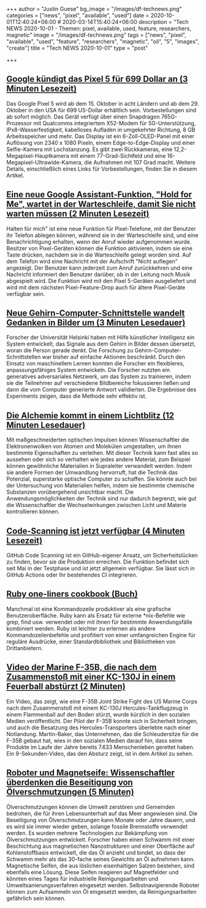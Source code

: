 +++
author = "Justin Guese"
bg_image = "/images/df-technews.png"
categories = ["news", "pixel", "available", "used"]
date = 2020-10-01T12:40:24+06:00 # 2020-03-14T15:40:24+06:00
description = "Tech NEWS 2020-10-01 - Themen: pixel, available, used, feature, researchers, magnetic"
image = "/images/df-technews.png"
tags = ["news", "pixel", "available", "used", "feature", "researchers", "magnetic", "oil", "5", "images", "create"]
title = "Tech NEWS 2020-10-01"
type = "post"

+++

## [Google kündigt das Pixel 5 für 699 Dollar an (3 Minuten Lesezeit)](https://www.theverge.com/2020/9/30/21456181/google-pixel-5-features-price-release-date-announcement/1/01000174e3a16518-46dccc16-d34b-4032-b20f-38fec2547d33-000000/DuccGn2rbpbawIF5IQ5h178JqhwfpwG32_1Hi5Bz2RA=161)

 Das Google Pixel 5 wird ab dem 15. Oktober in acht Ländern und ab dem 29. Oktober in den USA für 699 US-Dollar erhältlich sein. Vorbestellungen sind ab sofort möglich. Das Gerät verfügt über einen Snapdragon 765G-Prozessor mit Qualcomms integriertem X52-Modem für 5G-Unterstützung, IPx8-Wasserfestigkeit, kabelloses Aufladen in umgekehrter Richtung, 8 GB Arbeitsspeicher und mehr. Das Display ist ein 6-Zoll-OLED-Panel mit einer Auflösung von 2340 x 1080 Pixeln, einem Edge-to-Edge-Display und einer Selfie-Kamera mit Lochstanzung. Es gibt zwei Rückkameras, eine 12,2-Megapixel-Hauptkamera mit einem 77-Grad-Sichtfeld und eine 16-Megapixel-Ultrawide-Kamera, die Aufnahmen mit 107 Grad macht. Weitere Details, einschließlich eines Links für Vorbestellungen, finden Sie in diesem Artikel.

## [Eine neue Google Assistant-Funktion, "Hold for Me", wartet in der Warteschleife, damit Sie nicht warten müssen (2 Minuten Lesezeit)](https://techcrunch.com/2020/09/30/a-new-google-assistant-feature-hold-for-me-waits-on-hold-so-you-dont-have-to//1/01000174e3a16518-46dccc16-d34b-4032-b20f-38fec2547d33-000000/aaFIxL13Y7-v71S44THcNkpNuXZavzXx51xNrC8ZF9o=161)

 Halten für mich" ist eine neue Funktion für Pixel-Telefone, mit der Benutzer ihr Telefon ablegen können, während sie in der Warteschleife sind, und eine Benachrichtigung erhalten, wenn der Anruf wieder aufgenommen wurde. Besitzer von Pixel-Geräten können die Funktion aktivieren, indem sie eine Taste drücken, nachdem sie in die Warteschleife gelegt worden sind. Auf dem Telefon wird eine Nachricht mit der Aufschrift "Nicht auflegen" angezeigt. Der Benutzer kann jederzeit zum Anruf zurückkehren und eine Nachricht informiert den Benutzer darüber, ob in der Leitung noch Musik abgespielt wird. Die Funktion wird mit den Pixel 5-Geräten ausgeliefert und wird mit dem nächsten Pixel-Feature-Drop auch für ältere Pixel-Geräte verfügbar sein.

## [Neue Gehirn-Computer-Schnittstelle wandelt Gedanken in Bilder um (3 Minuten Lesedauer)](https://www.psychologytoday.com/us/blog/the-future-brain/202009/new-brain-computer-interface-transforms-thoughts-images/1/01000174e3a16518-46dccc16-d34b-4032-b20f-38fec2547d33-000000/ds-_NjZup8ljrj767vzoy_NrvumFGRfyblqcGFwyTTM=161)

 Forscher der Universität Helsinki haben mit Hilfe künstlicher Intelligenz ein System entwickelt, das Signale aus dem Gehirn in Bilder dessen übersetzt, woran die Person gerade denkt. Die Forschung zu Gehirn-Computer-Schnittstellen war bisher auf einfache Aktionen beschränkt. Durch den Einsatz von maschinellem Lernen konnten die Forscher ein flexibleres, anpassungsfähiges System entwickeln. Die Forscher nutzten ein generatives adversariales Netzwerk, um das System zu trainieren, indem sie die Teilnehmer auf verschiedene Bildbereiche fokussieren ließen und dann die vom Computer generierte Antwort validierten. Die Ergebnisse des Experiments zeigen, dass die Methode sehr effektiv ist.

## [Die Alchemie kommt in einem Lichtblitz (12 Minuten Lesedauer)](https://www.quantamagazine.org/alchemy-arrives-in-a-burst-of-laser-light-20200930//1/01000174e3a16518-46dccc16-d34b-4032-b20f-38fec2547d33-000000/B1D_0D9__kXaIVF2cuONAGa_BQjDRlH1-BvP9JwnS_A=161)

 Mit maßgeschneiderten optischen Impulsen können Wissenschaftler die Elektronenwolken von Atomen und Molekülen umgestalten, um ihnen bestimmte Eigenschaften zu verleihen. Mit dieser Technik kann fast alles so aussehen oder sich so verhalten wie jedes andere Material, zum Beispiel können gewöhnliche Materialien in Supraleiter verwandelt werden. Indem sie andere Formen der Umwandlung hervorruft, hat die Technik das Potenzial, superstarke optische Computer zu schaffen. Sie könnte auch bei der Untersuchung von Materialien helfen, indem sie bestimmte chemische Substanzen vorübergehend unsichtbar macht. Die Anwendungsmöglichkeiten der Technik sind nur dadurch begrenzt, wie gut die Wissenschaftler die Wechselwirkungen zwischen Licht und Materie kontrollieren können.

## [Code-Scanning ist jetzt verfügbar (4 Minuten Lesezeit)](https://github.blog/2020-09-30-code-scanning-is-now-available//1/01000174e3a16518-46dccc16-d34b-4032-b20f-38fec2547d33-000000/KDhY8HlZqCOJnCoQXgUiRgqQWlmNKFyUFh4AEV-BSxQ=161)

 GitHub Code Scanning ist ein GitHub-eigener Ansatz, um Sicherheitslücken zu finden, bevor sie die Produktion erreichen. Die Funktion befindet sich seit Mai in der Testphase und ist jetzt allgemein verfügbar. Sie lässt sich in GitHub Actions oder Ihr bestehendes CI integrieren.

## [Ruby one-liners cookbook (Buch)](https://learnbyexample.github.io/learn_ruby_oneliners/one-liner-introduction.html/1/01000174e3a16518-46dccc16-d34b-4032-b20f-38fec2547d33-000000/hWvmWW1hieXG59DfqCT4LcrbwCs2Cat1DG-8Blrq0ds=161)

 Manchmal ist eine Kommandozeile produktiver als eine grafische Benutzeroberfläche. Ruby kann als Ersatz für externe *nix-Befehle wie grep, find usw. verwendet oder mit ihnen für bestimmte Anwendungsfälle kombiniert werden. Ruby ist leichter zu erlernen als andere Kommandozeilenbefehle und profitiert von einer umfangreichen Engine für reguläre Ausdrücke, einer Standardbibliothek und Bibliotheken von Drittanbietern.

## [Video der Marine F-35B, die nach dem Zusammenstoß mit einer KC-130J in einem Feuerball abstürzt (2 Minuten)](https://www.thedrive.com/the-war-zone/36826/video-emerges-of-marine-f-35b-crashing-in-a-ball-of-fire-after-colliding-with-a-kc-130j/1/01000174e3a16518-46dccc16-d34b-4032-b20f-38fec2547d33-000000/7Ee_VUt5D_iDdriPCdvSYHI8XJJg5RlhQ3vckCfd0oA=161)

 Ein Video, das zeigt, wie eine F-35B Joint Strike Fight des US Marine Corps nach dem Zusammenstoß mit einem KC-130J Hercules-Tankflugzeug in einem Flammenball auf den Boden stürzt, wurde kürzlich in den sozialen Medien veröffentlicht. Der Pilot der F-35B konnte sich in Sicherheit bringen, und auch die Besatzung des Hercules-Transporters überlebte nach einer Notlandung. Martin-Baker, das Unternehmen, das die Schleudersitze für die F-35B gebaut hat, wies in den sozialen Medien darauf hin, dass seine Produkte im Laufe der Jahre bereits 7.633 Menschenleben gerettet haben. Ein 9-Sekunden-Video, das den Absturz zeigt, ist in dem Artikel zu sehen.

## [Roboter und Magnetseife: Wissenschaftler überdenken die Beseitigung von Ölverschmutzungen (5 Minuten)](https://www.theguardian.com/environment/2020/sep/29/robots-and-magnetic-soap-scientists-rethink-oil-spill-clean-ups/1/01000174e3a16518-46dccc16-d34b-4032-b20f-38fec2547d33-000000/PGAzxdGmtygCWpybKIHZX1pzUhABklg8HEt3ZS8rgOA=161)

 Ölverschmutzungen können die Umwelt zerstören und Gemeinden bedrohen, die für ihren Lebensunterhalt auf das Meer angewiesen sind. Die Beseitigung von Ölverschmutzungen kann Monate oder Jahre dauern, und es wird sie immer wieder geben, solange fossile Brennstoffe verwendet werden. Es wurden mehrere Technologien zur Bekämpfung von Ölverschmutzungen entwickelt. Forscher haben einen Schwamm mit einer Beschichtung aus magnetischen Nanostrukturen und einer Oberfläche auf Kohlenstoffbasis entwickelt, die das Öl anzieht und bindet, so dass der Schwamm mehr als das 30-fache seines Gewichts an Öl aufnehmen kann. Magnetische Seifen, die aus löslichen eisenhaltigen Salzen bestehen, sind ebenfalls eine Lösung. Diese Seifen reagieren auf Magnetfelder und könnten eines Tages für industrielle Reinigungsarbeiten und Umweltsanierungsverfahren eingesetzt werden. Selbstnavigierende Roboter können zum Aufsammeln von Öl eingesetzt werden, da Reinigungsarbeiten gefährlich sein können.


